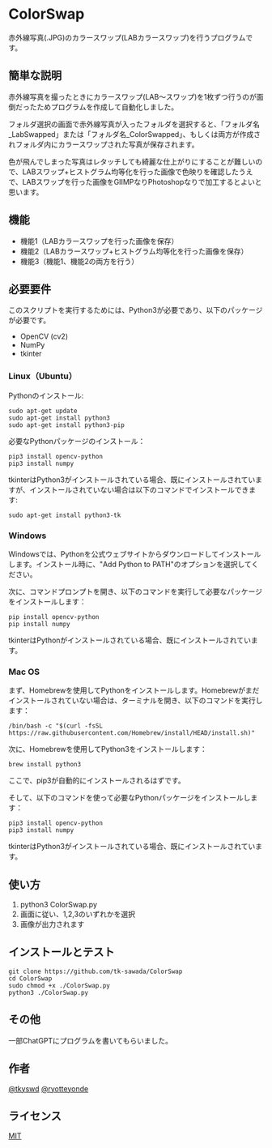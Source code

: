 # ColorSwap
赤外線写真(.JPG)のカラースワップ(LABカラースワップ)を行うプログラムです。
 
## 簡単な説明

赤外線写真を撮ったときにカラースワップ(LAB～スワップ)を1枚ずつ行うのが面倒だったためプログラムを作成して自動化しました。

フォルダ選択の画面で赤外線写真が入ったフォルダを選択すると、「フォルダ名_LabSwapped」または「フォルダ名_ColorSwapped」、もしくは両方が作成されフォルダ内にカラースワップされた写真が保存されます。

色が飛んでしまった写真はレタッチしても綺麗な仕上がりにすることが難しいので、LABスワップ+ヒストグラム均等化を行った画像で色映りを確認したうえで、LABスワップを行った画像をGIIMPなりPhotoshopなりで加工するとよいと思います。
 
## 機能
 
- 機能1（LABカラースワップを行った画像を保存）
- 機能2（LABカラースワップ+ヒストグラム均等化を行った画像を保存）
- 機能3（機能1、機能2の両方を行う）
 
## 必要要件

このスクリプトを実行するためには、Python3が必要であり、以下のパッケージが必要です。

- OpenCV (cv2)
- NumPy
- tkinter

### Linux（Ubuntu）

Pythonのインストール:
```
sudo apt-get update
sudo apt-get install python3
sudo apt-get install python3-pip
```
必要なPythonパッケージのインストール：
```
pip3 install opencv-python
pip3 install numpy
```
tkinterはPython3がインストールされている場合、既にインストールされていますが、インストールされていない場合は以下のコマンドでインストールできます:
```
sudo apt-get install python3-tk
```
### Windows

Windowsでは、Pythonを公式ウェブサイトからダウンロードしてインストールします。インストール時に、"Add Python to PATH"のオプションを選択してください。

次に、コマンドプロンプトを開き、以下のコマンドを実行して必要なパッケージをインストールします：
```
pip install opencv-python
pip install numpy
```
tkinterはPythonがインストールされている場合、既にインストールされています。

### Mac OS

まず、Homebrewを使用してPythonをインストールします。Homebrewがまだインストールされていない場合は、ターミナルを開き、以下のコマンドを実行します：
```
/bin/bash -c "$(curl -fsSL https://raw.githubusercontent.com/Homebrew/install/HEAD/install.sh)"
```
次に、Homebrewを使用してPython3をインストールします：

```
brew install python3
```

ここで、pip3が自動的にインストールされるはずです。

そして、以下のコマンドを使って必要なPythonパッケージをインストールします：
```
pip3 install opencv-python
pip3 install numpy
```

tkinterはPython3がインストールされている場合、既にインストールされています。


## 使い方
 
1. python3 ColorSwap.py
2. 画面に従い、1,2,3のいずれかを選択
3. 画像が出力されます
 
## インストールとテスト
 
```
git clone https://github.com/tk-sawada/ColorSwap
cd ColorSwap
sudo chmod +x ./ColorSwap.py
python3 ./ColorSwap.py
```
 
## その他
 
一部ChatGPTにプログラムを書いてもらいました。
 
## 作者
[@tkyswd](https://www.instagram.com/tkyswd/)
[@ryotteyonde](https://twitter.com/ryotteyonde)

## ライセンス
 
[MIT](http://TomoakiTANAKA.mit-license.org)</blockquote>

